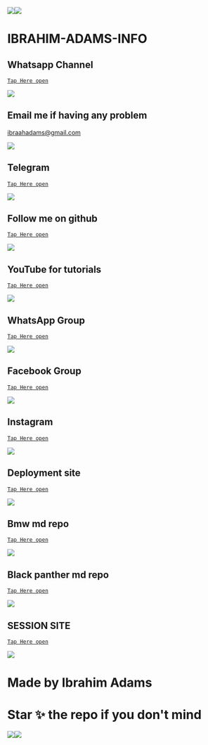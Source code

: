 <a><img src='https://i.imgur.com/LyHic3i.gif'/></a><a><img src='https://i.imgur.com/LyHic3i.gif'/></a>
# IBRAHIM-ADAMS-INFO

## Whatsapp Channel

[`Tap Here open`](https://whatsapp.com/channel/0029VaZuGSxEawdxZK9CzM0Y)


<a><img src='https://i.imgur.com/LyHic3i.gif'/></a>


## Email me if having any problem

ibraahadams@gmail.com


<a><img src='https://i.imgur.com/LyHic3i.gif'/></a>


## Telegram

[`Tap Here open`](https://t.me/Ibrahimadamstech)


<a><img src='https://i.imgur.com/LyHic3i.gif'/></a>


## Follow me on github

[`Tap Here open`](https://github.com/ibrahimaitech)


<a><img src='https://i.imgur.com/LyHic3i.gif'/></a>


## YouTube for tutorials

[`Tap Here open`](https://www.youtube.com/@ibrahimaitech)


<a><img src='https://i.imgur.com/LyHic3i.gif'/></a>


## WhatsApp Group

[`Tap Here open`](https://chat.whatsapp.com/F5BXJci8EDS9AJ6sfKMXIS)


<a><img src='https://i.imgur.com/LyHic3i.gif'/></a>


## Facebook Group

[`Tap Here open`](https://facebook.com/groups/1848230118956163/)


<a><img src='https://i.imgur.com/LyHic3i.gif'/></a>



## Instagram

[`Tap Here open`](https://www.instagram.com/ibrahim_tech_official)


<a><img src='https://i.imgur.com/LyHic3i.gif'/></a>


## Deployment site

[`Tap Here open`](https://github.com/IBRAHIM-TECH-AI/DEPLOYMENT-SITE)


<a><img src='https://i.imgur.com/LyHic3i.gif'/></a>


## Bmw md repo

[`Tap Here open`](https://github.com/ibrahimaitech/BMW-MD/tree/main)


<a><img src='https://i.imgur.com/LyHic3i.gif'/></a>


## Black panther md repo

[`Tap Here open`](https://github.com/ibrahimaitech/BLACK-PANTHER-XMD)


<a><img src='https://i.imgur.com/LyHic3i.gif'/></a>


## SESSION SITE

[`Tap Here open`](https://github.com/IBRAHIM-TECH-AI/SESSION-SITE/tree/main)


<a><img src='https://i.imgur.com/LyHic3i.gif'/></a>

# Made by Ibrahim Adams

# Star ✨ the repo if you don't mind 

<a><img src='https://i.imgur.com/LyHic3i.gif'/></a><a><img src='https://i.imgur.com/LyHic3i.gif'/></a>

